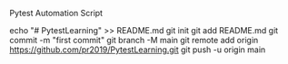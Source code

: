 Pytest Automation Script

echo "# PytestLearning" >> README.md
git init
git add README.md
git commit -m "first commit"
git branch -M main
git remote add origin https://github.com/pr2019/PytestLearning.git
git push -u origin main
